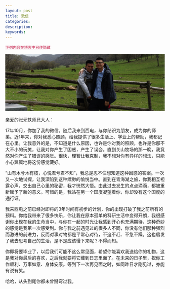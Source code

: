 ```yaml
---
layout: post
title: 致信
categories: 
description: 
keywords: 
---
```


<code style="color:#c7254e;background-color:#f9f2f4;">下列内容在博客中已作隐藏</code>

![](/images/ALGO/SPE.png)

亲爱的张元轶师兄大人：

17年10月，你加了我的微信。随后我来到西电，与你结识为朋友，成为你的师弟。近1年来，你对我悉心照顾，给我提供了很多生活上、学业上的帮助，我都记在心里。让我意外的是，不知道是什么原因，也许是你对我的照顾，也许是你那不大不小的玩笑，让我对你产生了困惑，产生了误会。直到关山牧场的那一晚，我竟然对你产生了错误的感觉。很快，理智让我克制，我不想对你有异样的想法，只能小心翼翼地将这份感觉藏好。

“山有木兮木有枝，心悦君兮君不知”，我总是忍不住想知道这种困惑的答案。一次又一次地试探，让我深陷到这种缥缈的愉悦当中。直到在青海湖之旅，你我相互袒露心声，交出自己心里的秘密，我才恍然大悟。由此过去发生的点点滴滴，都被重新赋予了新的意义。可惜的是，我站在另一个国度凝望着你，你却没有这个国度的通行证。

我来西电之前已经对即将的3年时间有初步的计划，你的出现打破了我之前所有的预料。你给我带来了很多快乐，你让我在原本孤单的科研生活中变得开朗，我很感谢你出现在我的生命当中，与你在一起的时光让我感到开心也充满期待，这种奇妙的感觉是我第一次感受到。你与我之前遇见过的很多人不同，你没有他们那种强烈而激进的前进力，反而对事对物都是平常心对待，不追不赶、不急不躁。这也启发了我去思考自己的生活，是不是应该慢下来呢？不得而知。

你即将要毕业了，以后我们可能不这么常见面，希望你能喜欢我送给你的礼物，这是我对你最后的喜欢，之后我就要将它藏到日志里面了。在未来的日子里，祝你工作顺利、万事如意、身体安康。等到下一次再见面之时，如同昨日才刚见过，亦能有说有笑。

哈哈，从头到尾你都未曾掰弯过我。



